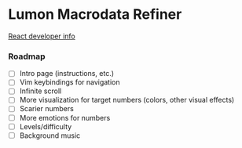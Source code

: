 # Lumon Macrodata Refiner

[React developer info](react.md)

### Roadmap
- [ ] Intro page (instructions, etc.)
- [ ] Vim keybindings for navigation
- [ ] Infinite scroll
- [ ] More visualization for target numbers (colors, other visual effects)
- [ ] Scarier numbers
- [ ] More emotions for numbers
- [ ] Levels/difficulty
- [ ] Background music